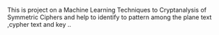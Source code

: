 This is project on a Machine Learning Techniques to Cryptanalysis of Symmetric Ciphers and help to identify to pattern among the plane text ,cypher text and key ..

